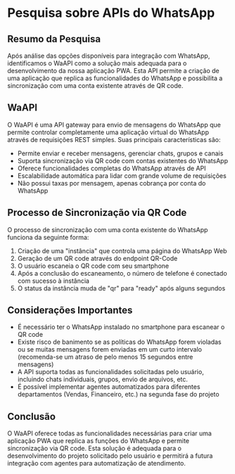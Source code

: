 # Pesquisa sobre APIs do WhatsApp

## Resumo da Pesquisa

Após análise das opções disponíveis para integração com WhatsApp, identificamos o WaAPI como a solução mais adequada para o desenvolvimento da nossa aplicação PWA. Esta API permite a criação de uma aplicação que replica as funcionalidades do WhatsApp e possibilita a sincronização com uma conta existente através de QR code.

## WaAPI

O WaAPI é uma API gateway para envio de mensagens do WhatsApp que permite controlar completamente uma aplicação virtual do WhatsApp através de requisições REST simples. Suas principais características são:

- Permite enviar e receber mensagens, gerenciar chats, grupos e canais
- Suporta sincronização via QR code com contas existentes do WhatsApp
- Oferece funcionalidades completas do WhatsApp através de API
- Escalabilidade automática para lidar com grande volume de requisições
- Não possui taxas por mensagem, apenas cobrança por conta do WhatsApp

## Processo de Sincronização via QR Code

O processo de sincronização com uma conta existente do WhatsApp funciona da seguinte forma:

1. Criação de uma "instância" que controla uma página do WhatsApp Web
2. Geração de um QR code através do endpoint QR-Code
3. O usuário escaneia o QR code com seu smartphone
4. Após a conclusão do escaneamento, o número de telefone é conectado com sucesso à instância
5. O status da instância muda de "qr" para "ready" após alguns segundos

## Considerações Importantes

- É necessário ter o WhatsApp instalado no smartphone para escanear o QR code
- Existe risco de banimento se as políticas do WhatsApp forem violadas ou se muitas mensagens forem enviadas em um curto intervalo (recomenda-se um atraso de pelo menos 15 segundos entre mensagens)
- A API suporta todas as funcionalidades solicitadas pelo usuário, incluindo chats individuais, grupos, envio de arquivos, etc.
- É possível implementar agentes automatizados para diferentes departamentos (Vendas, Financeiro, etc.) na segunda fase do projeto

## Conclusão

O WaAPI oferece todas as funcionalidades necessárias para criar uma aplicação PWA que replica as funções do WhatsApp e permite sincronização via QR code. Esta solução é adequada para o desenvolvimento do projeto solicitado pelo usuário e permitirá a futura integração com agentes para automatização de atendimento.
